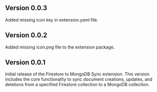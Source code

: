 ## Version 0.0.3

Added missing icon key in extension.yaml file.

## Version 0.0.2

Added missing icon.png file to the extension package.

## Version 0.0.1

Initial release of the Firestore to MongoDB Sync extension. This version includes the core functionality to sync document creations, updates, and deletions from a specified Firestore collection to a MongoDB collection.
